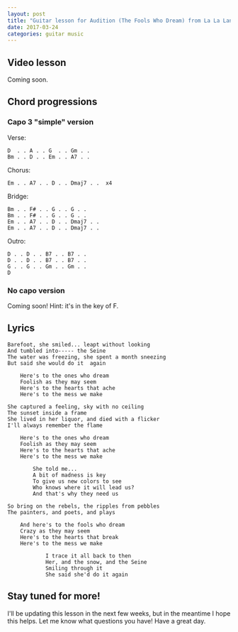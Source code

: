 ```yaml
---
layout: post
title: "Guitar lesson for Audition (The Fools Who Dream) from La La Land / Emma Watson"
date: 2017-03-24
categories: guitar music
---
```


## Video lesson

<!-- <iframe width="560" height="315" src="https://www.youtube.com/embed/IkG_FCZ-s4g" frameborder="0" allowfullscreen></iframe> -->

Coming soon.

## Chord progressions

### Capo 3 "simple" version

Verse:

    D  . . A . . G  . . Gm . .
    Bm . . D . . Em . . A7 . .

Chorus:

    Em . . A7 . . D . . Dmaj7 . .  x4

Bridge:

    Bm . . F# . . G . . G . .
    Bm . . F# . . G . . G . .
    Em . . A7 . . D . . Dmaj7 . .
    Em . . A7 . . D . . Dmaj7 . .

Outro:

    D . . D . . B7 . . B7 . .
    D . . D . . B7 . . B7 . .
    G . . G . . Gm . . Gm . .
    D


### No capo version

Coming soon! Hint: it's in the key of F.

## Lyrics

    Barefoot, she smiled... leapt without looking
    And tumbled into----- the Seine
    The water was freezing, she spent a month sneezing
    But said she would do it  again

        Here's to the ones who dream
        Foolish as they may seem
        Here's to the hearts that ache
        Here's to the mess we make

    She captured a feeling, sky with no ceiling
    The sunset inside a frame
    She lived in her liquor, and died with a flicker
    I'll always remember the flame

        Here's to the ones who dream
        Foolish as they may seem
        Here's to the hearts that ache
        Here's to the mess we make

            She told me...
            A bit of madness is key
            To give us new colors to see
            Who knows where it will lead us?
            And that's why they need us

    So bring on the rebels, the ripples from pebbles
    The painters, and poets, and plays

        And here's to the fools who dream
        Crazy as they may seem
        Here's to the hearts that break
        Here's to the mess we make

                I trace it all back to then
                Her, and the snow, and the Seine
                Smiling through it
                She said she'd do it again

## Stay tuned for more!

I'll be updating this lesson in the next few weeks, but in the meantime I hope this helps. Let me know what questions you have! Have a great day.
